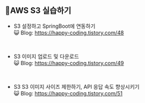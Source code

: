 ## 📝AWS S3 실습하기

* S3 설정하고 SpringBoot에 연동하기 <br>
😺 Blog: https://happy-coding.tistory.com/48
<br>

* S3 이미지 업로드 및 다운로드 <br>
😺 Blog: https://happy-coding.tistory.com/49
<br>

* S3 S3 이미지 사이즈 제한하기, API 응답 속도 향상시키기 <br>
😺 Blog: https://happy-coding.tistory.com/51
